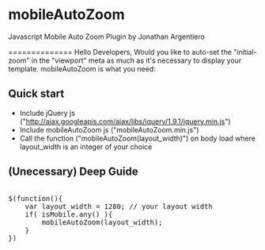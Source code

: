 mobileAutoZoom
==============

Javascript Mobile Auto Zoom Plugin
by Jonathan Argentiero

==============
Hello Developers,
Would you like to auto-set the "initial-zoom" in the "viewport" meta as much as it's necessary to display your template.
mobileAutoZoom is what you need:

## Quick start

* Include jQuery js ("http://ajax.googleapis.com/ajax/libs/jquery/1.9.1/jquery.min.js")
* Include mobileAutoZoom js ("mobileAutoZoom.min.js")
* Call the function ("mobileAutoZoom(layout_width)") on body load where layout_width is an integer of your choice

## (Unecessary) Deep Guide 

<pre>           
$(function(){  
    var layout_width = 1280; // your layout width
    if( isMobile.any() ){ 
        mobileAutoZoom(layout_width);
    }
})
</pre>